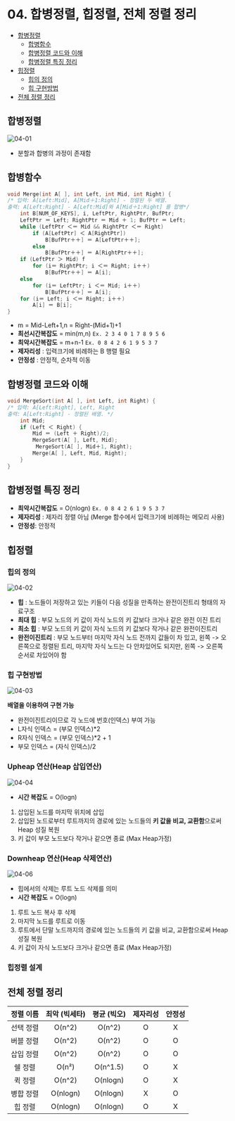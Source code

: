 # 04. 합병정렬, 힙정렬, 전체 정렬 정리

- [합병정렬](#합병정렬)
    - [합병함수](#합병함수)
    - [합병정렬 코드와 이해](#합벙정렬-코드와-이해)
    - [합병정렬 특징 정리](#합병정렬-특징-정리)
- [힙정렬](#힙정렬)
    - [힙의 정의](#힙의-정의)
    - [힙 구현방법](#힙-구현방법)
- [전체 정렬 정리](#전체-정렬-정리)

## 합병정렬

![04-01](img/04/04-01.png)

- 분할과 합병의 과정이 존재함

## 합병함수

```c
void Merge(int A[ ], int Left, int Mid, int Right) { 
/* 입력: A[Left:Mid], A[Mid＋1:Right] - 정렬된 두 배열.
출력: A[Left:Right] - A[Left:Mid]와 A[Mid＋1:Right] 를 합병*/
    int B[NUM_OF_KEYS], i, LeftPtr, RightPtr, BufPtr;
    LeftPtr ＝ Left; RightPtr ＝ Mid ＋ 1; BufPtr ＝ Left;
    while (LeftPtr ＜＝ Mid && RightPtr ＜＝ Right)
        if (A[LeftPtr] ＜ A[RightPtr])
            B[BufPtr＋＋] ＝ A[LeftPtr＋＋];
        else 
            B[BufPtr＋＋] ＝ A[RightPtr＋＋];
    if (LeftPtr ＞ Mid) f
        for (i＝ RightPtr; i ＜＝ Right; i＋＋)
            B[BufPtr＋＋] ＝ A[i];
    else 
        for (i＝ LeftPtr; i ＜＝ Mid; i＋＋)
            B[BufPtr＋＋] ＝ A[i];
    for (i＝ Left; i ＜＝ Right; i＋＋)
        A[i] ＝ B[i];
}
```
- m = Mid-Left+1,n = Right-(Mid+1)+1
- **최선시간복잡도** = min(m,n) `Ex. 2 3 4 0 1 7 8 9 5 6`
- **최악시간복잡도** = m+n-1 `Ex. 0 8 4 2 6 1 9 5 3 7`
- **제자리성** : 입력크기에 비례하는 B 행렬 필요
- **안정성** : 안정적, 순차적 이동

## 합병정렬 코드와 이해

```c
void MergeSort(int A[ ], int Left, int Right) { 
/* 입력: A[Left:Right], Left, Right
출력: A[Left:Right] - 정렬된 배열. */
    int Mid;
    if (Left ＜ Right) {
        Mid ＝ (Left ＋ Right)/2;
        MergeSort(A[ ], Left, Mid);
         MergeSort(A[ ], Mid＋1, Right);
        Merge(A[ ], Left, Mid, Right);
    } 
}
```
## 합병정렬 특징 정리
- **최악시간복잡도** = O(nlogn) `Ex. 0 8 4 2 6 1 9 5 3 7`
- **제자리성** : 제자리 정렬 아님
    (Merge 함수에서 입력크기에 비례하는 메모리 사용)
- **안정성**: 안정적

## 힙정렬

### 힙의 정의

![04-02](img/04/04-02.png)

- **힙** : 노드들이 저장하고 있는 키들이 다음 성질을 만족하는 완전이진트리 형태의 자료구조
- **최대 힙** : 부모 노드의 키 값이 자식 노드의 키 값보다 크거나 같은 완전 이진 트리
- **최소 힙** : 부모 노드의 키 값이 자식 노드의 키 값보다 작거나 같은 완전이진트리
- **완전이진트리** : 부모 노드부터 마지막 자식 노드 전까지 값들이 차 있고, 왼쪽 -> 오른쪽으로 정렬된 트리, 마지막 자식 노드는 다 안차있어도 되지만, 왼쪽 -> 오른쪽 순서로 차있어야 함

### 힙 구현방법

![04-03](img/04/04-03.png)

**배열을 이용하여 구현 가능**
- 완전이진트리이므로 각 노드에 번호(인덱스) 부여 가능
- L자식 인덱스 = (부모 인덱스)*2
- R자식 인덱스 = (부모 인덱스)*2 + 1
- 부모 인덱스 = (자식 인덱스)/2

### Upheap 연산(Heap 삽입연산)

![04-04](img/04/04-04.png)

- **시간 복잡도** = O(logn)

1. 삽입된 노드를 마지막 위치에 삽입
2. 삽입된 노드로부터 루트까지의 경로에 있는 노드들의 **키 값을 비교, 교환함**으로써 Heap 성질 복원
3. 키 값이 부모 노드보다 작거나 같으면 종료 (Max Heap가정)


### Downheap 연산(Heap 삭제연산)

![04-06](img/04/04-06.png)

- 힙에서의 삭제는 루트 노드 삭제를 의미
- **시간 복잡도** = O(logn)

1. 루트 노드 복사 후 삭제
2. 마지막 노드를 루트로 이동
3. 루트에서 단말 노드까지의 경로에 있는 노드들의 키 값을 비교, 교환함으로써 Heap 성질 복원
4. 키 값이 자식 노드보다 크거나 같으면 종료 (Max Heap가정)

### 힙정렬 설계

## 전체 정렬 정리

| 정렬 이름 | 최악 (빅세타) | 평균 (빅오) | 제자리성 | 안정성 |
|:---:|:---:|:---:|:---:|:---:|
| 선택 정렬 | O(n^2) | O(n^2) | O | X |
| 버블 정렬 | O(n^2) | O(n^2) | O | O |
| 삽입 정렬 | O(n^2) | O(n^2) | O | O |
| 쉘 정렬 | O(n²) | O(n^1.5) | O | X |
| 퀵 정렬 | O(n^2) | O(nlogn) | O | X |
| 병합 정렬 | O(nlogn) | O(nlogn) | X | O |
| 힙 정렬 |  O(nlogn) | O(nlogn) | O | X |